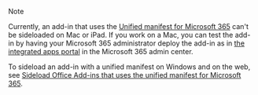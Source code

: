 > [!NOTE]
> Currently, an add-in that uses the [Unified manifest for Microsoft 365](../develop/json-manifest-overview.md) can't be sideloaded on Mac or iPad. If you work on a Mac, you can test the add-in by having your Microsoft 365 administrator deploy the add-in as in [the integrated apps portal](/microsoft-365/admin/manage/test-and-deploy-microsoft-365-apps) in the Microsoft 365 admin center.
>
> To sideload an add-in with a unified manifest on Windows and on the web, see [Sideload Office Add-ins that uses the unified manifest for Microsoft 365](../testing/sideload-add-in-with-unified-manifest.md).